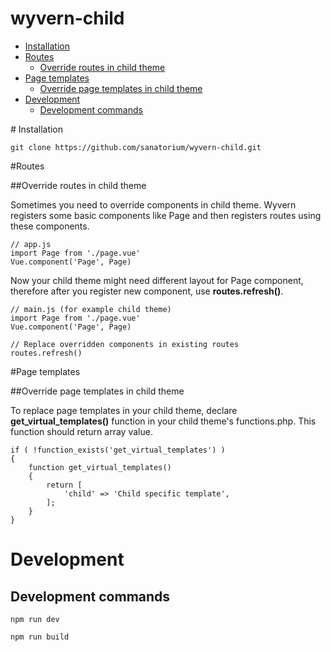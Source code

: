 # wyvern-child

- [Installation](#installation)
- [Routes](#routes)
  - [Override routes in child theme](#routes-override)
- [Page templates](#templates)
  - [Override page templates in child theme](#templates-override)
- [Development](#development)
    - [Development commands](#development-cmds)

#<a name="installation"></a> Installation

```
git clone https://github.com/sanatorium/wyvern-child.git
```

#<a name="routes"></a>Routes

##<a name="routes-override"></a>Override routes in child theme

Sometimes you need to override components in child theme. Wyvern registers some basic components like Page and then registers routes using these components.

```
// app.js
import Page from './page.vue'
Vue.component('Page', Page)
```

Now your child theme might need different layout for Page component, therefore after you register new component, use **routes.refresh()**.

```
// main.js (for example child theme)
import Page from './page.vue'
Vue.component('Page', Page)

// Replace overridden components in existing routes
routes.refresh()
```

#<a name="templates"></a>Page templates

##<a name="rtemplates-override"></a>Override page templates in child theme

To replace page templates in your child theme, declare **get_virtual_templates()** function in your child theme's functions.php. This function should return array value.

```
if ( !function_exists('get_virtual_templates') )
{
    function get_virtual_templates()
    {
        return [
            'child' => 'Child specific template',
        ];
    }
}
```

# <a name="development"></a>Development

## <a name="development-cmds"></a>Development commands

```
npm run dev
```

```
npm run build
```